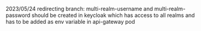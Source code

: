 2023/05/24
redirecting branch:
multi-realm-username and multi-realm-password should be created in keycloak which has access to all realms
and has to be added as env variable in api-gateway pod
